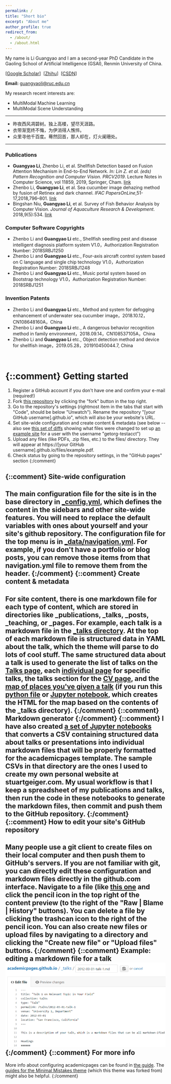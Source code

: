 ```yaml
---
permalink: /
title: "Short bio"
excerpt: "About me"
author_profile: true
redirect_from: 
  - /about/
  - /about.html
---
```


My name is Li Guangyao and I am a second-year PhD Candidate in the Gaoling School of Artificial Intelligence (GSAI), Renmin University of China.<!--  I received my <i>M.E</i>. degree from China Agricultural University in 2020. -->

\[[Google Scholar](https://scholar.google.com/citations?view_op=list_works&hl=zh-CN&user=i_KZwgQAAAAJ)\]&nbsp;
\[[Zhihu](https://www.zhihu.com/people/li-guang-yao-67-97/posts)\]&nbsp;
\[[CSDN](https://blog.csdn.net/CAU_Ayao)\]&nbsp;


<B>Email:</B> <font color='blue'>guangyaoli@ruc.edu.cn</font>
<br/>

My research recent interests are:
* MultiModal Machine Learning
* MultiModal Scene Understanding

---
- 昨夜西风凋碧树。独上高楼，望尽天涯路。
- 衣带渐宽终不悔，为伊消得人憔悴。
- 众里寻他千百度。蓦然回首，那人却在，灯火阑珊处。

---

### Publications

<!-- * Zhenbo Li, **Guangyao Li**, et al. Research on Aquatic Animal Behavior Tracking and Analysis Technology Based on Computer Vision: A review. <i>COMPUTERS AND ELECTRONICS IN AGRICULTURE</i>. (Ready for Decision (Submitted:23/10/2018)) [link](https://ayameyao.github.io/publication/2018-CEA) -->
* **Guangyao Li**, Zhenbo Li, et al. Shellfish Detection based on Fusion Attention Mechanism in End-to-End Network. <i>In: Lin Z. et al. (eds) Pattern Recognition and Computer Vision. PRCV2019</i>. Lecture Notes in Computer Science, vol 11859, 2019, Springer, Cham. [link](https://ayameyao.github.io/publication/2019-PRCV)
* Zhenbo Li, **Guangyao Li**, et al. Sea cucumber image dehazing method by fusion of Retinex and dark channel. <i>IFAC PapersOnLine</i>,51-17,2018,796–801. [link](https://ayameyao.github.io/publication/2018-IFAC)
* Bingshan Niu, **Guangyao Li**, et al. Survey of Fish Behavior Analysis by Computer Vision. <i>Journal of Aquaculture Research & Development</i>. 2018,9(5):534. [link](https://ayameyao.github.io/publication/2018-IFAC)

### Computer Software Copyrights

* Zhenbo Li and **Guangyao Li** etc., Shellfish seedling pest and disease intelligent diagnosis platform system V1.0，Authorization Registration Number: 2018SRBJ1250
* Zhenbo Li and **Guangyao Li** etc., Four-axis aircraft control system based on C language and single chip technology V1.0，Authorization Registration Number: 2018SRBJ1248
* Zhenbo Li and **Guangyao Li** etc., Music portal system based on Bootstrap technology V1.0，Authorization Registration Number: 2018SRBJ1251

### Invention Patents

* Zhenbo Li and **Guangyao Li** etc., Method and system for defogging enhancement of underwater sea cucumber image，2018.10.12，CN108648160A，China
* Zhenbo Li and **Guangyao Li** etc., A dangerous behavior recognition method in family environment，2018.09.14，CN108537105A，China
* Zhenbo Li and **Guangyao Li** etc., Object detection method and device for shellfish image，2019.05.28，201910450044.7, China



<!-- pursuing my master's degree in computer science and technology at [China Agricultural University (CAU)](https://www.cau.edu.cn/). I am very interested in computer vision and image processing and its application in agriculture. Since I enrolled in [CAU](https://www.cau.edu.cn/), I have carefully studied basic theoretical knowledge such as machine learning and statistical learning methods. Moreover, the algorithm model such as object detection has been practiced, and some achievements have been made. Of Course, I hope to continue to engage in research in related fields.
<br/> -->

<!-- Currently I have published two papers ([<i>PRCV2019</i>](https://ayameyao.github.io/publication/2019-PRCV)，[<i>IFAC2018</i>](https://ayameyao.github.io/publication/2018-IFAC)) as the first author (except [my tutor](http://faculty.cau.edu.cn/xxdqxy/lzb/list.htm)) and another paper has been submitted to <i>COMPUTERS AND ELECTRONICS IN AGRICULTURE</i> in October 2018, but the current status is still in “<i>Ready for Decision</i>”. In addition, I have applied for three invention patents that have been published, and three computer software copyrights have also been authorized. Meanwhile, I have also participated in projects such as international cooperation projects and key research and development programs.
<br/>

As a student, I have won some honors, such as the first prize scholarship, merit student, National Encouragement scholarship, the national third prize of the Chinese Computer Design Competition, the provincial second prize of the mathematical modeling competition, and the provincial second prize of the Lan-Qiao Cup Programming Competition. 
<br/> -->

<!-- If you want to know more, you can visit my [**CV**](https://ayameyao.github.io/cv/) or other pages on my personal homepage. -->
<br/>

<!-- If your native language is Chinese, welcome to visit my [**CSDN Homepage**](https://blog.csdn.net/CAU_Ayao). -->

<!-- About the main content of my graduation thesis
======
More information will be updated later, please be patient, thank you very much! -->

{::comment}
Getting started
======
1. Register a GitHub account if you don't have one and confirm your e-mail (required!)
1. Fork [this repository](https://github.com/academicpages/academicpages.github.io) by clicking the "fork" button in the top right. 
1. Go to the repository's settings (rightmost item in the tabs that start with "Code", should be below "Unwatch"). Rename the repository "[your GitHub username].github.io", which will also be your website's URL.
1. Set site-wide configuration and create content & metadata (see below -- also see [this set of diffs](http://archive.is/3TPas) showing what files were changed to set up [an example site](https://getorg-testacct.github.io) for a user with the username "getorg-testacct")
1. Upload any files (like PDFs, .zip files, etc.) to the files/ directory. They will appear at https://[your GitHub username].github.io/files/example.pdf.  
1. Check status by going to the repository settings, in the "GitHub pages" section
{:/comment}

{::comment}
Site-wide configuration
------
The main configuration file for the site is in the base directory in [_config.yml](https://github.com/academicpages/academicpages.github.io/blob/master/_config.yml), which defines the content in the sidebars and other site-wide features. You will need to replace the default variables with ones about yourself and your site's github repository. The configuration file for the top menu is in [_data/navigation.yml](https://github.com/academicpages/academicpages.github.io/blob/master/_data/navigation.yml). For example, if you don't have a portfolio or blog posts, you can remove those items from that navigation.yml file to remove them from the header. 
{:/comment}
{::comment}
Create content & metadata
------
For site content, there is one markdown file for each type of content, which are stored in directories like _publications, _talks, _posts, _teaching, or _pages. For example, each talk is a markdown file in the [_talks directory](https://github.com/academicpages/academicpages.github.io/tree/master/_talks). At the top of each markdown file is structured data in YAML about the talk, which the theme will parse to do lots of cool stuff. The same structured data about a talk is used to generate the list of talks on the [Talks page](https://academicpages.github.io/talks), each [individual page](https://academicpages.github.io/talks/2012-03-01-talk-1) for specific talks, the talks section for the [CV page](https://academicpages.github.io/cv), and the [map of places you've given a talk](https://academicpages.github.io/talkmap.html) (if you run this [python file](https://github.com/academicpages/academicpages.github.io/blob/master/talkmap.py) or [Jupyter notebook](https://github.com/academicpages/academicpages.github.io/blob/master/talkmap.ipynb), which creates the HTML for the map based on the contents of the _talks directory).
{:/comment}
{::comment}
**Markdown generator**
{:/comment}
{::comment}
I have also created [a set of Jupyter notebooks](https://github.com/academicpages/academicpages.github.io/tree/master/markdown_generator
) that converts a CSV containing structured data about talks or presentations into individual markdown files that will be properly formatted for the academicpages template. The sample CSVs in that directory are the ones I used to create my own personal website at stuartgeiger.com. My usual workflow is that I keep a spreadsheet of my publications and talks, then run the code in these notebooks to generate the markdown files, then commit and push them to the GitHub repository.
{:/comment}
{::comment}
How to edit your site's GitHub repository
------
Many people use a git client to create files on their local computer and then push them to GitHub's servers. If you are not familiar with git, you can directly edit these configuration and markdown files directly in the github.com interface. Navigate to a file (like [this one](https://github.com/academicpages/academicpages.github.io/blob/master/_talks/2012-03-01-talk-1.md) and click the pencil icon in the top right of the content preview (to the right of the "Raw | Blame | History" buttons). You can delete a file by clicking the trashcan icon to the right of the pencil icon. You can also create new files or upload files by navigating to a directory and clicking the "Create new file" or "Upload files" buttons. 
{:/comment}
{::comment}
Example: editing a markdown file for a talk
![Editing a markdown file for a talk](/images/editing-talk.png)
{:/comment}
{::comment}
For more info
------
More info about configuring academicpages can be found in [the guide](https://academicpages.github.io/markdown/). The [guides for the Minimal Mistakes theme](https://mmistakes.github.io/minimal-mistakes/docs/configuration/) (which this theme was forked from) might also be helpful.
{:/comment}